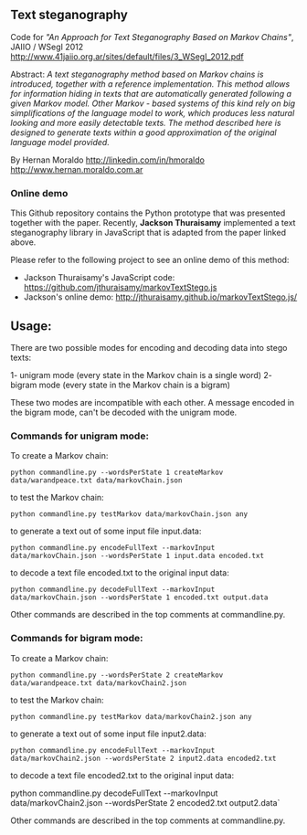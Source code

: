 ## Text steganography

Code for *"An Approach for Text Steganography Based on Markov Chains"*, JAIIO / WSegI 2012
http://www.41jaiio.org.ar/sites/default/files/3_WSegI_2012.pdf

Abstract: *A text steganography method based on Markov chains is introduced, together with a reference implementation. This method allows for information hiding in texts that are automatically generated following a given Markov model. Other Markov - based systems of this kind rely on big simplifications of the language model to work, which produces less natural looking and more easily detectable texts. The method described here is designed to generate texts within a good approximation of the original language model provided.*

By Hernan Moraldo
http://linkedin.com/in/hmoraldo
http://www.hernan.moraldo.com.ar


### Online demo

This Github repository contains the Python prototype that was presented together with the paper. Recently, **Jackson Thuraisamy** implemented a text steganography library in JavaScript that is adapted from the paper linked above.

Please refer to the following project to see an online demo of this method:

- Jackson Thuraisamy's JavaScript code: https://github.com/jthuraisamy/markovTextStego.js
- Jackson's online demo: http://jthuraisamy.github.io/markovTextStego.js/


## Usage:


There are two possible modes for encoding and decoding data into stego texts:

1- unigram mode (every state in the Markov chain is a single word)
2- bigram mode (every state in the Markov chain is a bigram)

These two modes are incompatible with each other. A message encoded in the bigram mode,
can't be decoded with the unigram mode.

### Commands for unigram mode:

To create a Markov chain:

`python commandline.py --wordsPerState 1 createMarkov data/warandpeace.txt data/markovChain.json`

to test the Markov chain:

`python commandline.py testMarkov data/markovChain.json any`

to generate a text out of some input file input.data:

`python commandline.py encodeFullText --markovInput data/markovChain.json --wordsPerState 1 input.data encoded.txt`

to decode a text file encoded.txt to the original input data:

`python commandline.py decodeFullText --markovInput data/markovChain.json --wordsPerState 1 encoded.txt output.data`

Other commands are described in the top comments at commandline.py.



### Commands for bigram mode:

To create a Markov chain:

`python commandline.py --wordsPerState 2 createMarkov data/warandpeace.txt data/markovChain2.json`

to test the Markov chain:

`python commandline.py testMarkov data/markovChain2.json any`

to generate a text out of some input file input2.data:

`python commandline.py encodeFullText --markovInput data/markovChain2.json --wordsPerState 2 input2.data encoded2.txt`

to decode a text file encoded2.txt to the original input data:

python commandline.py decodeFullText --markovInput data/markovChain2.json --wordsPerState 2 encoded2.txt output2.data`

Other commands are described in the top comments at commandline.py.


